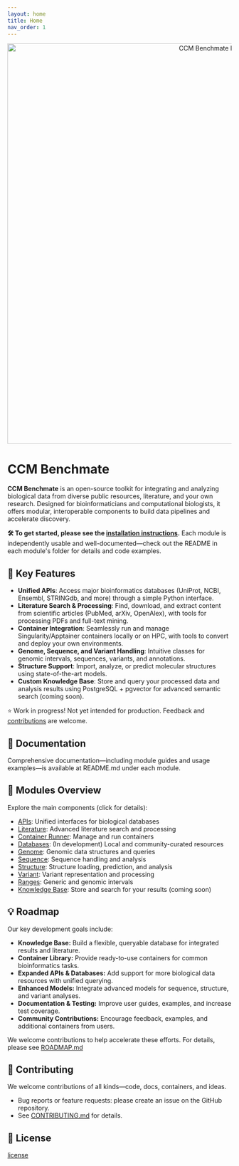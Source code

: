 ```yaml
---
layout: home
title: Home
nav_order: 1
---
```



<div style="text-align: center;">
    <img src="./assets/benchmate.png" width="900" alt="CCM Benchmate logo" class="center">
</div>

# CCM Benchmate

**CCM Benchmate** is an open-source toolkit for integrating and analyzing biological data from diverse 
public resources, literature, and your own research. Designed for bioinformaticians and computational 
biologists, it offers modular, interoperable components to build data pipelines and accelerate 
discovery.

**🛠️ To get started, please see the [installation 
instructions](https://github.com/ccmbioinfo/ccm_benchmate/blob/master/INSTALLATION.md).** 
Each module is independently usable and well-documented—check out the README in each module's folder for 
details and code examples.

## 🚀 Key Features
- **Unified APIs**: Access major bioinformatics databases (UniProt, NCBI, Ensembl, STRINGdb, and more) 
through a simple Python interface.
- **Literature Search & Processing**: Find, download, and extract content from scientific articles 
(PubMed, arXiv, OpenAlex), with tools for processing PDFs and full-text mining.
- **Container Integration**: Seamlessly run and manage Singularity/Apptainer containers locally or on 
HPC, with tools to convert and deploy your own environments.
- **Genome, Sequence, and Variant Handling**: Intuitive classes for genomic intervals, sequences, 
variants, and annotations.
- **Structure Support**: Import, analyze, or predict molecular structures using state-of-the-art models.
- **Custom Knowledge Base**: Store and query your processed data and analysis results using PostgreSQL + 
pgvector for advanced semantic search (coming soon).

⭐️ Work in progress! Not yet intended for production. Feedback and 
[contributions](https://github.com/ccmbioinfo/ccm_benchmate/blob/master/CONTRIBUTING.md) are welcome.

## 💬 Documentation

Comprehensive documentation—including module guides and usage examples—is available at README.md under 
each module.

## 🎨 Modules Overview

Explore the main components (click for details):
- [APIs](ccm_benchmate/apis/): Unified interfaces for biological databases
- [Literature](ccm_benchmate/literature/): Advanced literature search and processing
- [Container Runner](ccm_benchmate/container_runner/): Manage and run containers
- [Databases](ccm_benchmate/databases/): (In development) Local and community-curated resources
- [Genome](ccm_benchmate/genome/): Genomic data structures and queries
- [Sequence](ccm_benchmate/sequence/): Sequence handling and analysis
- [Structure](ccm_benchmate/structure/): Structure loading, prediction, and analysis
- [Variant](ccm_benchmate/variant/): Variant representation and processing
- [Ranges](ccm_benchmate/ranges/): Generic and genomic intervals
- [Knowledge Base](ccm_benchmate/knowledge_base/): Store and search for your results (coming soon)

## 💡 Roadmap

Our key development goals include:  

- **Knowledge Base:** Build a flexible, queryable database for integrated results and literature.  
- **Container Library:** Provide ready-to-use containers for common bioinformatics tasks.  
- **Expanded APIs & Databases:** Add support for more biological data resources with unified querying.  
- **Enhanced Models:** Integrate advanced models for sequence, structure, and variant analyses.  
- **Documentation & Testing:** Improve user guides, examples, and increase test coverage.  
- **Community Contributions:** Encourage feedback, examples, and additional containers from users.

We welcome contributions to help accelerate these efforts. For details, please see 
[ROADMAP.md](https://github.com/qin-work/Benchmate_doc_ccm/blob/main/ROADMAP.md)


## 🤝 Contributing

We welcome contributions of all kinds—code, docs, containers, and ideas.
- Bug reports or feature requests: please create an issue on the GitHub repository.
- See [CONTRIBUTING.md](https://github.com/ccmbioinfo/ccm_benchmate/blob/master/CONTRIBUTING.md) for 
details.

## 📄 License

[license](https://github.com/qin-work/Benchmate_doc_ccm/blob/main/LICENSE)

